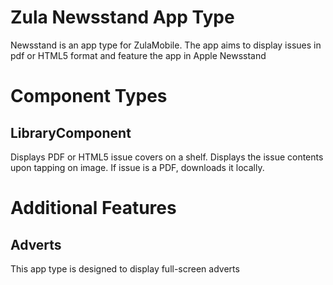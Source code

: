 Zula Newsstand App Type
=======================

Newsstand is an app type for ZulaMobile. The app aims to display 
issues in pdf or HTML5 format and feature the app in Apple Newsstand

Component Types
===============

LibraryComponent
----------------

Displays PDF or HTML5 issue covers on a shelf. Displays the issue contents upon
tapping on image. If issue is a PDF, downloads it locally.

Additional Features
===================

Adverts
-------

This app type is designed to display full-screen adverts
